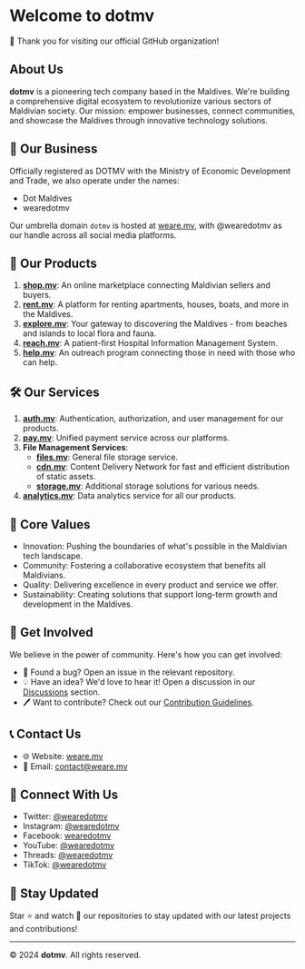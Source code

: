 # Welcome to dotmv

👋 Thank you for visiting our official GitHub organization!

## About Us

**dotmv** is a pioneering tech company based in the Maldives. We're building a comprehensive digital ecosystem to revolutionize various sectors of Maldivian society. Our mission: empower businesses, connect communities, and showcase the Maldives through innovative technology solutions.

## 🏢 Our Business

Officially registered as DOTMV with the Ministry of Economic Development and Trade, we also operate under the names:
- Dot Maldives
- wearedotmv

Our umbrella domain `dotmv` is hosted at [weare.mv](https://weare.mv), with @wearedotmv as our handle across all social media platforms.

## 🚀 Our Products

1. **[shop.mv](https://shop.mv)**: An online marketplace connecting Maldivian sellers and buyers.
2. **[rent.mv](https://rent.mv)**: A platform for renting apartments, houses, boats, and more in the Maldives.
3. **[explore.mv](https://explore.mv)**: Your gateway to discovering the Maldives - from beaches and islands to local flora and fauna.
4. **[reach.mv](https://reach.mv)**: A patient-first Hospital Information Management System.
5. **[help.mv](https://help.mv)**: An outreach program connecting those in need with those who can help.

## 🛠 Our Services

1. **[auth.mv](https://auth.mv)**: Authentication, authorization, and user management for our products.
2. **[pay.mv](https://pay.mv)**: Unified payment service across our platforms.
3. **File Management Services**:
   - **[files.mv](https://files.mv)**: General file storage service.
   - **[cdn.mv](https://cdn.mv)**: Content Delivery Network for fast and efficient distribution of static assets.
   - **[storage.mv](https://storage.mv)**: Additional storage solutions for various needs.
4. **[analytics.mv](https://analytics.mv)**: Data analytics service for all our products.

## 🌟 Core Values

- Innovation: Pushing the boundaries of what's possible in the Maldivian tech landscape.
- Community: Fostering a collaborative ecosystem that benefits all Maldivians.
- Quality: Delivering excellence in every product and service we offer.
- Sustainability: Creating solutions that support long-term growth and development in the Maldives.

## 🤝 Get Involved

We believe in the power of community. Here's how you can get involved:

- 🐛 Found a bug? Open an issue in the relevant repository.
- 💡 Have an idea? We'd love to hear it! Open a discussion in our [Discussions](https://github.com/orgs/dotmv/discussions) section.
- 🖊️ Want to contribute? Check out our [Contribution Guidelines](link-to-your-contribution-guidelines).

## 📞 Contact Us

- 🌐 Website: [weare.mv](https://weare.mv)
- 📧 Email: [contact@weare.mv](mailto:contact@weare.mv)

## 🔗 Connect With Us

- Twitter: [@wearedotmv](https://twitter.com/wearedotmv)
- Instagram: [@wearedotmv](https://instagram.com/wearedotmv)
- Facebook: [wearedotmv](https://facebook.com/wearedotmv)
- YouTube: [@wearedotmv](https://youtube.com/@wearedotmv)
- Threads: [@wearedotmv](https://threads.net/@wearedotmv)
- TikTok: [@wearedotmv](https://tiktok.com/@wearedotmv)

## 📣 Stay Updated

Star ⭐ and watch 👀 our repositories to stay updated with our latest projects and contributions!

---

©️ 2024 **dotmv**. All rights reserved.
